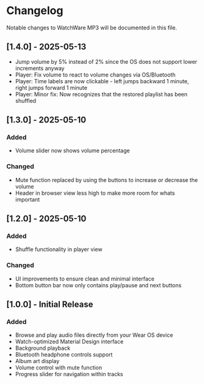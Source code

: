 # Changelog

Notable changes to WatchWare MP3 will be documented in this file.

## [1.4.0] - 2025-05-13
- Jump volume by 5% instead of 2% since the OS does not support lower increments anyway
- Player: Fix volume to react to volume changes via OS/Bluetooth
- Player: Time labels are now clickable - left jumps backward 1 minute, right jumps forward 1 minute
- Player: Minor fix: Now recognizes that the restored playlist has been shuffled

## [1.3.0] - 2025-05-10

### Added
- Volume slider now shows volume percentage

### Changed
- Mute function replaced by using the buttons to increase or decrease the volume
- Header in browser view less high to make more room for whats important

## [1.2.0] - 2025-05-10

### Added
- Shuffle functionality in player view

### Changed
- UI improvements to ensure clean and minimal interface
- Bottom button bar now only contains play/pause and next buttons

## [1.0.0] - Initial Release

### Added
- Browse and play audio files directly from your Wear OS device
- Watch-optimized Material Design interface
- Background playback
- Bluetooth headphone controls support
- Album art display
- Volume control with mute function
- Progress slider for navigation within tracks
